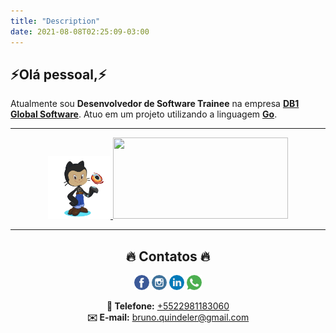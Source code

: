 ```yaml
---
title: "Description"
date: 2021-08-08T02:25:09-03:00
---
```

<!--<div align="center">
    <img width="40" height="40" src="/images/octocatgh.png">
    <img width="40" height="40" src="/images/octocatgh.png">
    <img width="40" height="40" src="/images/octocatgh.png">
</div>-->
<!--<img align="left" width="130" height="130" src="/images/gopher.png">-->

<p align="center">
    <h2>⚡Olá pessoal,⚡</h2>
    Atualmente sou <strong>Desenvolvedor de Software Trainee</strong> na empresa <a href="https://db1global.com/"  target="_blank"><strong>DB1 Global Software</strong></a>. Atuo em um projeto utilizando a linguagem <a href="https://golang.org"  target="_blank"><strong>Go</strong></a>.
</p>

___

<a href="https://github.com/brunoquindeler" target="_blank">
  <p align="center">
    <img width="100" height="100" src="/images/octocat.png">
    <img width="280" height="130" src="https://github-readme-stats.vercel.app/api/top-langs/?username=brunoquindeler&layout=compact&theme=react"> 
  </p>
</a>

___

<h2 align="center">🔥 Contatos 🔥</h2>
<p align="center">
  <a href="https://facebook.com/brunoquindeler" target="_blank"><img src="/images/facebook.png"></a> 
  <a href="https://instagram.com/brunoquindeler" target="_blank"><img src="/images/instagram.png"></a>  
  <a href="https://linkedin.com/in/brunofq" target="_blank"><img src="/images/linkedin.png"></a>
  <a href="https://api.whatsapp.com/send?phone=5522981183060&text=Ol%C3%A1%2C%20Bruno%20Quindeler!!" target="_blank"><img src="/images/whatsapp.png"></a>
</p>

<p align="center">
  <strong>📱 Telefone:</strong> <a href="tel:+5522981183060"> +5522981183060 </a>
  <br>
  <strong>✉️ E-mail:</strong> <a href="mailto:bruno.quindeler@gmail.com"> bruno.quindeler@gmail.com </a>
  <br>
</p>